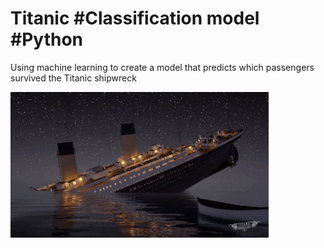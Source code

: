 # Titanic #Classification model #Python
Using machine learning to create a model that predicts which passengers survived the Titanic shipwreck

![Alt Text](https://github.com/Dev-Vis1/Titanic/blob/main/giphy.gif)
